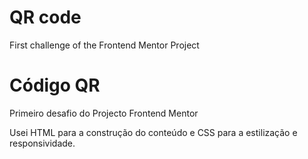 # QR code
First challenge of the Frontend Mentor Project
# Código QR
 Primeiro desafio do Projecto Frontend Mentor

Usei HTML para a construção do conteúdo e CSS para a estilização e responsividade.
